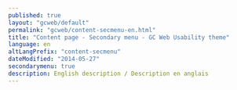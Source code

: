 ```yaml
---
published: true
layout: "gcweb/default"
permalink: "gcweb/content-secmenu-en.html"
title: "Content page - Secondary menu - GC Web Usability theme"
language: en
altLangPrefix: "content-secmenu"
dateModified: "2014-05-27"
secondarymenu: true
description: English description / Description en anglais
---
```


